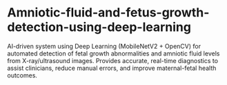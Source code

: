 # Amniotic-fluid-and-fetus-growth-detection-using-deep-learning
AI-driven system using Deep Learning (MobileNetV2 + OpenCV) for automated detection of fetal growth abnormalities and amniotic fluid levels from X-ray/ultrasound images. Provides accurate, real-time diagnostics to assist clinicians, reduce manual errors, and improve maternal-fetal health outcomes.
